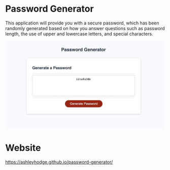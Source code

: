 # Password Generator

This application will provide you with a secure password, which has been randomly generated based on how you answer questions such as password length, the use of upper and lowercase letters, and special characters.

<img src = "./assets/images/9FFB9FA3-C935-40EF-A675-E62EE3ADF7F1.jpeg">

# Website
https://ashleyhodge.github.io/password-generator/